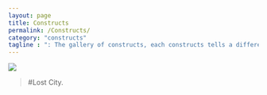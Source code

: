 ```yaml
---
layout: page
title: Constructs
permalink: /Constructs/
category: "constructs"
tagline : ": The gallery of constructs, each constructs tells a different story everytime"
---
```






![]({{"/images/constructs/lattice.png"|absolute_url}})
> #Lost City.
